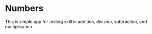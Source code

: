 # Numbers

This is simple app for testing skill in addition, division, subtraction, and multiplication

